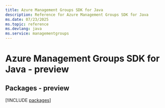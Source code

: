 ```yaml
---
title: Azure Management Groups SDK for Java
description: Reference for Azure Management Groups SDK for Java
ms.date: 07/23/2025
ms.topic: reference
ms.devlang: java
ms.service: managementgroups
---
```

# Azure Management Groups SDK for Java - preview
## Packages - preview
[!INCLUDE [packages](management-groups-index.md)]